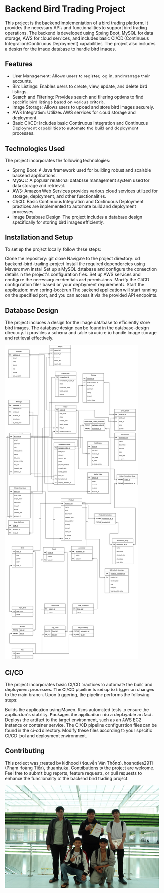 
# Backend Bird Trading Project

This project is the backend implementation of a bird trading platform. It provides the necessary APIs and functionalities to support bird trading operations. The backend is developed using Spring Boot, MySQL for data storage, AWS for cloud services, and includes basic CI/CD (Continuous Integration/Continuous Deployment) capabilities. The project also includes a design for the image database to handle bird images.
## Features

- User Management: Allows users to register, log in, and manage their accounts.
- Bird Listings: Enables users to create, view, update, and delete bird listings.
- Search and Filtering: Provides search and filtering options to find specific bird listings based on various criteria.
- Image Storage: Allows users to upload and store bird images securely.
- AWS Integration: Utilizes AWS services for cloud storage and deployment.
- Basic CI/CD: Includes basic Continuous Integration and Continuous Deployment capabilities to automate the build and deployment processes.

## Technologies Used

The project incorporates the following technologies:

- Spring Boot: A Java framework used for building robust and scalable backend applications.
- MySQL: A popular relational database management system used for data storage and retrieval.
- AWS: Amazon Web Services provides various cloud services utilized for storage, deployment, and other functionalities.
- CI/CD: Basic Continuous Integration and Continuous Deployment practices are implemented to automate build and deployment processes.
- Image Database Design: The project includes a database design specifically for storing bird images efficiently.

## Installation and Setup

To set up the project locally, follow these steps:

Clone the repository: git clone [<repository-url>](https://github.com/kidhood/bird-trading-platform-backend.git)
Navigate to the project directory: cd backend-bird-trading-project
Install the required dependencies using Maven: mvn install
Set up a MySQL database and configure the connection details in the project's configuration files.
Set up AWS services and configure the necessary credentials and permissions.
Modify the CI/CD configuration files based on your deployment requirements.
Start the application: mvn spring-boot:run
The backend application will start running on the specified port, and you can access it via the provided API endpoints.

## Database Design
The project includes a design for the image database to efficiently store bird images. The database design can be found in the database-design directory. It provides a schema and table structure to handle image storage and retrieval effectively.

![Databse ERD](img/erd.jpg "ERD")

## CI/CD
The project incorporates basic CI/CD practices to automate the build and deployment processes. The CI/CD pipeline is set up to trigger on changes to the main branch. Upon triggering, the pipeline performs the following steps:

Builds the application using Maven.
Runs automated tests to ensure the application's stability.
Packages the application into a deployable artifact.
Deploys the artifact to the target environment, such as an AWS EC2 instance or container service.
The CI/CD pipeline configuration files can be found in the ci-cd directory. Modify these files according to your specific CI/CD tool and deployment environment.


## Contributing

This project was created by kidhood (Nguyễn Văn Thống), 
hoangtien2911 (Phạm Hoàng Tiến), thuanisuka. Contributions to the project are welcome. Feel free to submit bug reports, feature requests, or pull requests to enhance the functionality of the backend bird trading project.
  
![Team pic](img/5ae.jpg "Gang Of Five")

